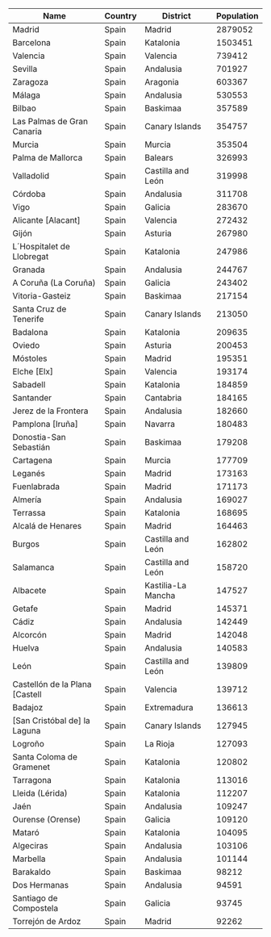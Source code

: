 
| Name | Country              | District   | Population |
| ---  | ---                  | ---        | ---        |
| Madrid | Spain                | Madrid     | 2879052    |
| Barcelona | Spain                | Katalonia  | 1503451    |
| Valencia | Spain                | Valencia   | 739412     |
| Sevilla | Spain                | Andalusia  | 701927     |
| Zaragoza | Spain                | Aragonia   | 603367     |
| Málaga | Spain                | Andalusia  | 530553     |
| Bilbao | Spain                | Baskimaa   | 357589     |
| Las Palmas de Gran Canaria | Spain                | Canary Islands | 354757     |
| Murcia | Spain                | Murcia     | 353504     |
| Palma de Mallorca | Spain                | Balears    | 326993     |
| Valladolid | Spain                | Castilla and León | 319998     |
| Córdoba | Spain                | Andalusia  | 311708     |
| Vigo | Spain                | Galicia    | 283670     |
| Alicante [Alacant] | Spain                | Valencia   | 272432     |
| Gijón | Spain                | Asturia    | 267980     |
| L´Hospitalet de Llobregat | Spain                | Katalonia  | 247986     |
| Granada | Spain                | Andalusia  | 244767     |
| A Coruña (La Coruña) | Spain                | Galicia    | 243402     |
| Vitoria-Gasteiz | Spain                | Baskimaa   | 217154     |
| Santa Cruz de Tenerife | Spain                | Canary Islands | 213050     |
| Badalona | Spain                | Katalonia  | 209635     |
| Oviedo | Spain                | Asturia    | 200453     |
| Móstoles | Spain                | Madrid     | 195351     |
| Elche [Elx] | Spain                | Valencia   | 193174     |
| Sabadell | Spain                | Katalonia  | 184859     |
| Santander | Spain                | Cantabria  | 184165     |
| Jerez de la Frontera | Spain                | Andalusia  | 182660     |
| Pamplona [Iruña] | Spain                | Navarra    | 180483     |
| Donostia-San Sebastián | Spain                | Baskimaa   | 179208     |
| Cartagena | Spain                | Murcia     | 177709     |
| Leganés | Spain                | Madrid     | 173163     |
| Fuenlabrada | Spain                | Madrid     | 171173     |
| Almería | Spain                | Andalusia  | 169027     |
| Terrassa | Spain                | Katalonia  | 168695     |
| Alcalá de Henares | Spain                | Madrid     | 164463     |
| Burgos | Spain                | Castilla and León | 162802     |
| Salamanca | Spain                | Castilla and León | 158720     |
| Albacete | Spain                | Kastilia-La Mancha | 147527     |
| Getafe | Spain                | Madrid     | 145371     |
| Cádiz | Spain                | Andalusia  | 142449     |
| Alcorcón | Spain                | Madrid     | 142048     |
| Huelva | Spain                | Andalusia  | 140583     |
| León | Spain                | Castilla and León | 139809     |
| Castellón de la Plana [Castell | Spain                | Valencia   | 139712     |
| Badajoz | Spain                | Extremadura | 136613     |
| [San Cristóbal de] la Laguna | Spain                | Canary Islands | 127945     |
| Logroño | Spain                | La Rioja   | 127093     |
| Santa Coloma de Gramenet | Spain                | Katalonia  | 120802     |
| Tarragona | Spain                | Katalonia  | 113016     |
| Lleida (Lérida) | Spain                | Katalonia  | 112207     |
| Jaén | Spain                | Andalusia  | 109247     |
| Ourense (Orense) | Spain                | Galicia    | 109120     |
| Mataró | Spain                | Katalonia  | 104095     |
| Algeciras | Spain                | Andalusia  | 103106     |
| Marbella | Spain                | Andalusia  | 101144     |
| Barakaldo | Spain                | Baskimaa   | 98212      |
| Dos Hermanas | Spain                | Andalusia  | 94591      |
| Santiago de Compostela | Spain                | Galicia    | 93745      |
| Torrejón de Ardoz | Spain                | Madrid     | 92262      |
